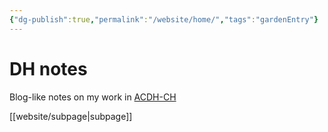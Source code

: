 ```yaml
---
{"dg-publish":true,"permalink":"/website/home/","tags":"gardenEntry"}
---
```


# DH notes
Blog-like notes on my work in [ACDH-CH](https://www.oeaw.ac.at/acdh)

[[website/subpage|subpage]]